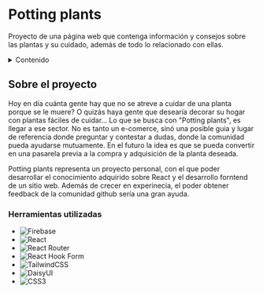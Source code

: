 <h1>Potting plants</h1>

<p>
Proyecto de una página web que contenga información y consejos sobre las plantas y su cuidado, además de todo lo relacionado con ellas.
</p>

<!-- TABLE OF CONTENTS -->
<details>
  <summary>Contenido</summary>
  <ol>
    <li>
      <a href="#about-the-project">Sobre el proyecto</a>
      <ul>
        <li><a href="#built-with">Herramientas utilizadas</a></li>
      </ul>
    </li>
    <li><a href="#getting-started">Inicio / Instalación</a></li>
    <li><a href="#usage">Uso</a></li>
    <li><a href="#roadmap">Roadmap</a></li>
    <li><a href="#contact">Contact</a></li>
    <li><a href="#acknowledgments">Acknowledgments</a></li>
  </ol>
</details>

## Sobre el proyecto

Hoy en día cuánta gente hay que no se atreve a cuidar de una planta porque se le muere? O quizás haya gente que desearía decorar su hogar con plantas fáciles de cuidar... Lo que se busca con "Potting plants", es llegar a ese sector. No es tanto un e-comerce, sinó una posible guia y lugar de referencia donde preguntar y contestar a dudas, donde la comunidad pueda ayudarse mutuamente. En el futuro la idea es que se pueda convertir en una pasarela previa a la compra y adquisición de la planta deseada.

Potting plants representa un proyecto personal, con el que poder desarrollar el conocimiento adquirido sobre React y el desarrollo forntend de un sitio web. Además de crecer en experinecia, el poder obtener feedback de la comunidad github sería una gran ayuda.

### Herramientas utilizadas

- ![Firebase](https://img.shields.io/badge/firebase-a08021?style=for-the-badge&logo=firebase&logoColor=ffcd34)
- ![React](https://img.shields.io/badge/react-%2320232a.svg?style=for-the-badge&logo=react&logoColor=%2361DAFB)
- ![React Router](https://img.shields.io/badge/React_Router-CA4245?style=for-the-badge&logo=react-router&logoColor=white)
- ![React Hook Form](https://img.shields.io/badge/React%20Hook%20Form-%23EC5990.svg?style=for-the-badge&logo=reacthookform&logoColor=white)
- ![TailwindCSS](https://img.shields.io/badge/tailwindcss-%2338B2AC.svg?style=for-the-badge&logo=tailwind-css&logoColor=white)
- ![DaisyUI](https://img.shields.io/badge/daisyui-5A0EF8?style=for-the-badge&logo=daisyui&logoColor=white)
- ![CSS3](https://img.shields.io/badge/css3-%231572B6.svg?style=for-the-badge&logo=css3&logoColor=white)
